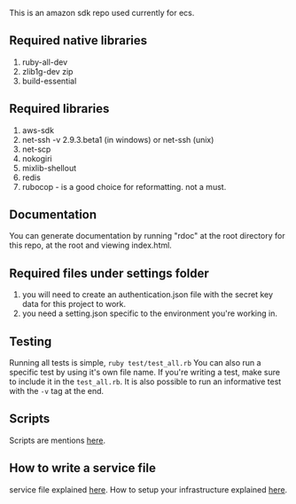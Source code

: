 This is an amazon sdk repo used currently for ecs.

Required native libraries
----------------------------
1. ruby-all-dev
2. zlib1g-dev zip
3. build-essential


Required libraries
------------------
1. aws-sdk
2. net-ssh -v 2.9.3.beta1 (in windows) or  net-ssh (unix)
3. net-scp
4. nokogiri
5. mixlib-shellout
6. redis
7. rubocop - is a good choice for reformatting. not a must.

Documentation
-------------
You can generate documentation by running "rdoc" at the root directory for this repo, at the root and viewing index.html.

Required files under settings folder
------------------------------------
1. you will need to create an authentication.json file with the secret key data for this project to work.
2. you need a setting.json specific to the environment you're working in.

Testing
--------
Running all tests is simple, `ruby test/test_all.rb`
You can also run a specific test by using it's own file name.
If you're writing a test, make sure to include it in the `test_all.rb`.
It is also possible to run an informative test with the `-v` tag at the end.

Scripts
---------
Scripts are mentions [here](wiki/scripts.md).

How to write a service file
----------------
service file explained [here](wiki/service_files.md).
How to setup your infrastructure explained [here](wiki/infrastructure.md).
